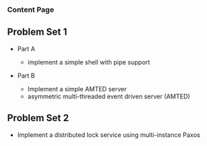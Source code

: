 ### Content Page

## Problem Set 1

* Part A
    - implement a simple shell with pipe support

* Part B
    - Implement a simple AMTED server
    - asymmetric multi-threaded event driven server (AMTED)

## Problem Set 2

* Implement a distributed lock service using multi-instance Paxos
